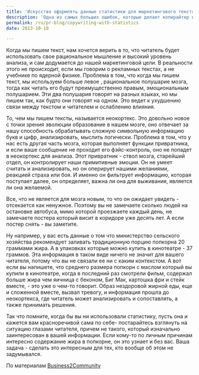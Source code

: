 ```yaml
---
title: 'Искусство оформлять данные статистики для маркетингового текста'
description: 'Одна из самых больших ошибок, которые делает копирайтер в попытке написать убеждающую, мотивирующую статью - это опора на сухие данные.  Проблема в том что сами по себе цифры и данные ни о чем не говорят читателю. Если вы хотите чтобы ваш текст как-то подействовал на эмоции, вам нужно сделать из цифр - рассказ, дать фактам человеческое лицо.'
permalink: /ru/pr-blog/copywriting-with-statistics
date: 2013-10-10

---
```


Когда мы пишем текст, нам хочется верить  в то, что читатель будет использовать свое рациональное мышление и высокий уровень анализа, и сам додумается до нашей маркетинговой цели. В реальности этого не происходит, если мы говорим о рекламных текстах, а не учебнике по ядерной физике. Проблема в том, что  когда мы пишем текст, мы используем больше левое , рациональное полушарие мозга, тогда как читать его будут преимущественно правым, эмоциональным полушарием. Эти два полушария говорят на разных языках, но мы пишем так, как будто они говорят на одном. Это ведет к ухудшению связи между текстом и читателем и ослаблению влияния.

То, чем мы пишем тексты, называется неокортекс. Это довольно новое с точки зрения эволюции образование в нашем мозге, оно отвечает за нашу способность обрабатывать сложную символьную информацию букв и цифр, анализировать, мыслить логически. Проблема  в том, что у нас есть другая часть мозга, которая выполняет функции привратника, и если ваше сообщение не проходит его фэйс-контроль, оно не попадет в неокортекс для анализа.  Этот привратник - ствол мозга, старейший отдел, он контролирует наши примитивные эмоции. Он не умеет считать и анализировать, но он оперирует нашими желаниями, реакцией страха или боя. И именно он фильтрует информацию, которая поступает далее, он определяет, важна ли она для выживания, является ли она желаемой.

Все, что не является для мозга новым, то что он ожидает увидеть  - отсекается как ненужное. Поэтому вы не замечаете сколько людей на остановке автобуса, мимо которой проезжаете каждый день, не замечаете постера который висит в коридоре уже десять лет. А если постер снять - вы заметите.

Ну например, у вас есть данные о том что министерство сельского хозяйства рекомендует заливать традиционную порцию попкорна 20 граммами жира. А в упаковках которые можно купить в кинотеатре - 37 граммов. Эта информация в таком виде ничего не значит для вашего читателя, потому что вы не связали ее ни с каким контекстом. А вот если вы напишете, что среднего размера  попкорн с маслом который вы купили в кинотеатре, когда в последний раз смотрели фильм, содержал больше жира чем яичница с беконом, Биг Мак, картошка фри и стейк вместе, - это уже о чем-то говорит. Образ нездоровой жирной еды, еще и сложенной вместе, вызвал тревогу, и информация прошла до неокортекса, где читатель может анализировать и сопоставлять, а также принимать решения.

Так что помните, когда бы вы ни использовали статистику, пусть она и кажется вам красноречивой сама по себе-  постарайтесь взглянуть на ситуацию глазами читателя, причем не такого, который изначально заинтересован в вашей информации. Если кому-то по личным причинам интересно содержание жира в попкорне, он это узнает и без вас. Ваша задача - сделать это интересным для тех, кто вообще об этом не задумывался.

По материалам <a href="https://www.business2community.com/content-marketing/keys-copywriting-humanize-statistics-using-analogies-0630500">Business2Community</a>


